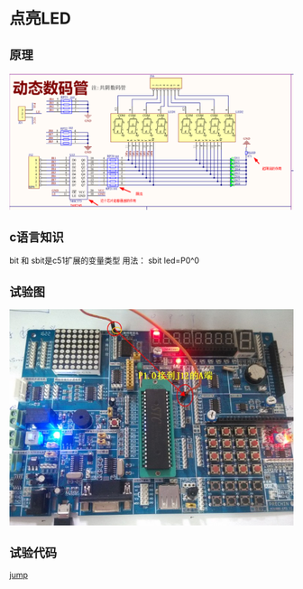 # 点亮LED

## 原理

![syled](image/sy_led1.png)

## c语言知识

bit 和 sbit是c51扩展的变量类型
用法：
sbit led=P0^0

## 试验图
![syled2](image/sy_led2.jpg)

## 试验代码

[jump](/src/1.LED/README)